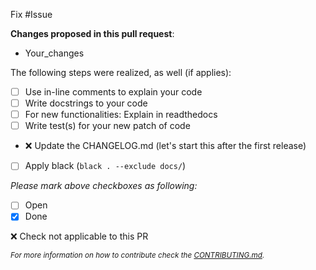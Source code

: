 Fix #Issue

**Changes proposed in this pull request**:
- Your_changes

The following steps were realized, as well (if applies):
- [ ] Use in-line comments to explain your code
- [ ] Write docstrings to your code
- [ ] For new functionalities: Explain in readthedocs
- [ ] Write test(s) for your new patch of code
- :x: Update the CHANGELOG.md (let's start this after the first release)
- [ ] Apply black (`black . --exclude docs/`)


*Please mark above checkboxes as following:*
- [ ] Open
- [x] Done

:x: Check not applicable to this PR

<sub>*For more information on how to contribute check the [CONTRIBUTING.md](https://github.com/rl-institut/mvs_eland/blob/dev/CONTRIBUTING.md).*<sub>
